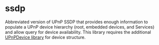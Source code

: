 # ssdp
Abbreviated version of UPnP SSDP that provides enough information to populate a UPnP device hierarchy (root, embedded devices, and Services) and allow query for device availability. This library requires the additional [UPnPDevice library](https://github.com/dltoth/UPnPDevice/) for device structure. 
